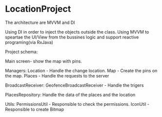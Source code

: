 # LocationProject

The architecture are MVVM and DI

Using DI in order to inject the objects outside the class.
Using MVVM to speartae the UI/View from the bussines logic and support reactive programing(via RxJava)

Project schema:

Main screen- show the map with pins.

Managers:
  Location - Handle the change location.
  Map - Create the pins on the map.
  Places - Handle the requests to the server

BroadcastReceiver:
  GeofenceBroadcastReceiver - Handle the trigers  

PlacesRepository: Handle the data of the places and the location

Utils:
  PermissionsUtil - Responsible to check the permissions.
  IconUtil - Responsible to create Bitmap

